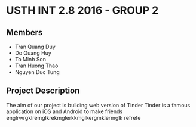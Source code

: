 # USTH INT 2.8 2016 - GROUP 2 
## Members
* Tran Quang Duy
* Do Quang Huy
* To Minh Son
* Tran Huong Thao
* Nguyen Duc Tung

## Project Description
The aim of our project is building web version of Tinder
Tinder is a famous application on iOS and Android to make friends
englrwrgklremglkrekmglerkkmglkergmklermglk
refrefe
